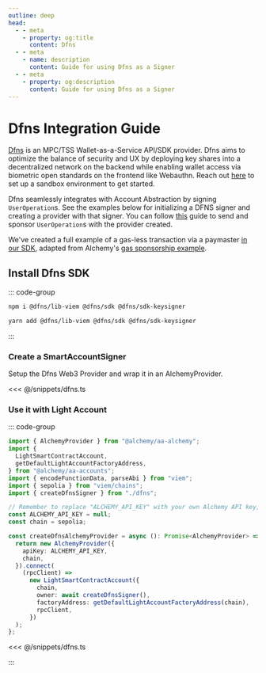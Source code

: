 ```yaml
---
outline: deep
head:
  - - meta
    - property: og:title
      content: Dfns
  - - meta
    - name: description
      content: Guide for using Dfns as a Signer
  - - meta
    - property: og:description
      content: Guide for using Dfns as a Signer
---
```


# Dfns Integration Guide

[Dfns](https://www.dfns.co) is an MPC/TSS Wallet-as-a-Service API/SDK provider. Dfns aims to optimize the balance of security and UX by deploying key shares into a decentralized network on the backend while enabling wallet access via biometric open standards on the frontend like Webauthn. Reach out [here](https://www.dfns.co/learn-more) to set up a sandbox environment to get started.

Dfns seamlessly integrates with Account Abstraction by signing `UserOperation`s. See the examples below for initializing a DFNS signer and creating a provider with that signer. You can follow [this](https://accountkit.alchemy.com/tutorials/sponsoring-gas/sponsoring-gas.html) guide to send and sponsor `UserOperation`s with the provider created.

We've created a full example of a gas-less transaction via a paymaster [in our SDK](https://github.com/dfnsext/typescript-sdk/blob/m/examples/viem/alchemy-aa-gasless/README.md), adapted from Alchemy's [gas sponsorship example](https://accountkit.alchemy.com/guides/sponsoring-gas.html).

## Install Dfns SDK

::: code-group

```bash [npm]
npm i @dfns/lib-viem @dfns/sdk @dfns/sdk-keysigner
```

```bash [yarn]
yarn add @dfns/lib-viem @dfns/sdk @dfns/sdk-keysigner
```

:::

### Create a SmartAccountSigner

Setup the Dfns Web3 Provider and wrap it in an AlchemyProvider.

<<< @/snippets/dfns.ts

### Use it with Light Account

::: code-group

```ts [example.ts]
import { AlchemyProvider } from "@alchemy/aa-alchemy";
import {
  LightSmartContractAccount,
  getDefaultLightAccountFactoryAddress,
} from "@alchemy/aa-accounts";
import { encodeFunctionData, parseAbi } from "viem";
import { sepolia } from "viem/chains";
import { createDfnsSigner } from "./dfns";

// Remember to replace "ALCHEMY_API_KEY" with your own Alchemy API key, get one here: https://dashboard.alchemy.com/
const ALCHEMY_API_KEY = null;
const chain = sepolia;

const createDfnsAlchemyProvider = async (): Promise<AlchemyProvider> => {
  return new AlchemyProvider({
    apiKey: ALCHEMY_API_KEY,
    chain,
  }).connect(
    (rpcClient) =>
      new LightSmartContractAccount({
        chain,
        owner: await createDfnsSigner(),
        factoryAddress: getDefaultLightAccountFactoryAddress(chain),
        rpcClient,
      })
  );
};
```

<<< @/snippets/dfns.ts

:::
